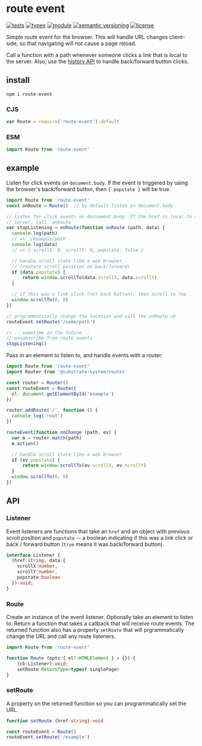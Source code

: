 # route event
[![tests](https://github.com/bicycle-codes/route-event/actions/workflows/nodejs.yml/badge.svg)](https://github.com/bicycle-codes/route-event/actions/workflows/nodejs.yml)
[![types](https://img.shields.io/npm/types/route-event?style=flat-square)](README.md)
[![module](https://img.shields.io/badge/module-ESM%2FCJS-blue?style=flat-square)](README.md)
[![semantic versioning](https://img.shields.io/badge/semver-2.0.0-blue?logo=semver&style=flat-square)](https://semver.org/)
[![license](https://img.shields.io/badge/license-MIT-brightgreen.svg?style=flat-square)](LICENSE)

Simple route event for the browser. This will handle URL changes client-side, so that navigating will not cause a page reload.

Call a function with a path whenever someone clicks a link that is local to the server. Also, use the [history API](https://developer.mozilla.org/en-US/docs/Web/API/History_API) to handle back/forward button clicks.

## install

```
npm i route-event
```

### CJS
```js
var Route = require('route-event').default
```

### ESM
```js
import Route from 'route-event'
```

## example
Listen for click events on `document.body`. If the event is triggered by using
the browser's back/forward button, then `{ popstate }` will be true.

```js
import Route from 'route-event'
const onRoute = Route()  // by default listen on document.body

// listen for click events on docuement.body. If the href is local to the
// server, call `onRoute`
var stopListening = onRoute(function onRoute (path, data) {
  console.log(path)
  // => '/example/path'
  console.log(data)
  // => { scrollX: 0, scrollY: 0, popstate: false }

  // handle scroll state like a web browser
  // (restore scroll position on back/forward)
  if (data.popstate) {
      return window.scrollTo(data.scrollX, data.scrollY)
  }

  // if this was a link click (not back button), then scroll to top
  window.scrollTo(0, 0)
})

// programmatically change the location and call the onRoute cb
routeEvent.setRoute('/some/path')

// ...sometime in the future...
// unsubscribe from route events
stopListening()
```

Pass in an element to listen to, and handle events with a router:
```js
import Route from 'route-event'
import Router from '@substrate-system/routes'

const router = Router()
const routeEvent = Route({
  el: document.getElementById('example')
})

router.addRoute('/', function () {
  console.log('root')
})

routeEvent(function onChange (path, ev) {
  var m = router.match(path)
  m.action()

  // handle scroll state like a web browser
  if (ev.popstate) {
      return window.scrollTo(ev.scrollX, ev.scrollY)
  }
  window.scrollTo(0, 0)
})
```

## API

### Listener
Event listeners are functions that take an `href` and an object with previous
scroll position and `popstate` -- a boolean indicating if this was a link
click or back / forward button (`true` means it was back/forward button).

```ts
interface Listener {
  (href:string, data:{
    scrollX:number,
    scrollY:number,
    popstate:boolean
  }):void;
}
```

### Route
Create an instance of the event listener. Optionally take an element to listen to. Return a function that takes a callback that will receive route events. The returned function also has a property `setRoute` that will prgrammatically change the URL and call any route listeners.

```js
import Route from 'route-event'
```

```ts
function Route (opts:{ el?:HTMLElement } = {}):{
    (cb:Listener):void;
    setRoute:ReturnType<typeof singlePage>
}
```

### setRoute
A property on the returned function so you can programmatically set the URL.

```ts
function setRoute (href:string):void
```

```js
const routeEvent = Route()
routeEvent.setRoute('/example')
```
